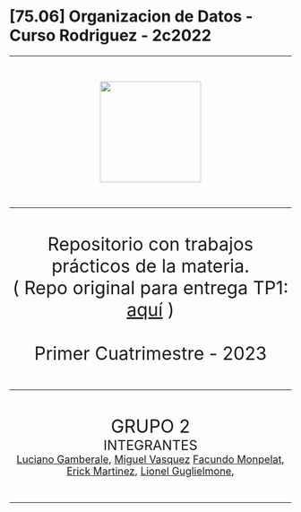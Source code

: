 # [75.06] Organizacion de Datos - Curso Rodriguez - 2c2022

---

<br>
<p align="center">
  <!---<img src="https://www.estudiaradistancia.com.ar/logos/original/logo-universidad-de-buenos-aires.webp" height=80 />--->
  <img src="https://confedi.org.ar/wp-content/uploads/2020/09/fiuba_logo.jpg" height="180"/>
</p>
<br>

---

<br>
<p align="center">
<font size="+3">
Repositorio con trabajos prácticos de la materia.
<br>
( Repo original para entrega TP1: <a href="https://github.com/lionelguglielmone/introDistribuidosTP">aquí</a> )

<br>
<br>
Primer Cuatrimestre - 2023
</font>
</p>
<br>

---

<br>
<p align="center">
<font size="+3">
GRUPO 2
</font>
<br>
<font size="+2">
INTEGRANTES
</font>
<br>
<font size="+1">
<a href="https://github.com/lucianogamberale">Luciano Gamberale</a>,
<a href="https://github.com/MiguelV5">Miguel Vasquez</a>
<a href="https://github.com/fmonpelat">Facundo Monpelat</a>,
<a href="https://github.com/erick12m">Erick Martinez</a>,
<a href="https://github.com/lionelguglielmone">Lionel Guglielmone</a>,
</font>

</p>

<br>

---

